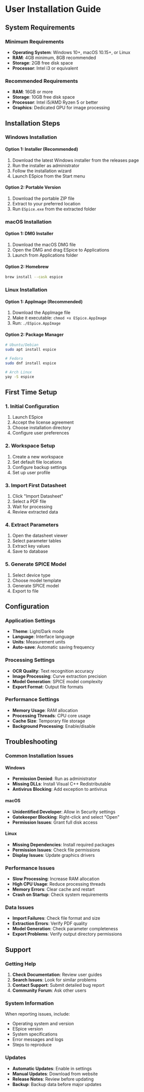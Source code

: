 # User Installation Guide

## System Requirements

### Minimum Requirements
- **Operating System**: Windows 10+, macOS 10.15+, or Linux
- **RAM**: 4GB minimum, 8GB recommended
- **Storage**: 2GB free disk space
- **Processor**: Intel i3 or equivalent

### Recommended Requirements
- **RAM**: 16GB or more
- **Storage**: 10GB free disk space
- **Processor**: Intel i5/AMD Ryzen 5 or better
- **Graphics**: Dedicated GPU for image processing

## Installation Steps

### Windows Installation

#### Option 1: Installer (Recommended)
1. Download the latest Windows installer from the releases page
2. Run the installer as administrator
3. Follow the installation wizard
4. Launch ESpice from the Start menu

#### Option 2: Portable Version
1. Download the portable ZIP file
2. Extract to your preferred location
3. Run `ESpice.exe` from the extracted folder

### macOS Installation

#### Option 1: DMG Installer
1. Download the macOS DMG file
2. Open the DMG and drag ESpice to Applications
3. Launch from Applications folder

#### Option 2: Homebrew
```bash
brew install --cask espice
```

### Linux Installation

#### Option 1: AppImage (Recommended)
1. Download the AppImage file
2. Make it executable: `chmod +x ESpice.AppImage`
3. Run: `./ESpice.AppImage`

#### Option 2: Package Manager
```bash
# Ubuntu/Debian
sudo apt install espice

# Fedora
sudo dnf install espice

# Arch Linux
yay -S espice
```

## First Time Setup

### 1. Initial Configuration
1. Launch ESpice
2. Accept the license agreement
3. Choose installation directory
4. Configure user preferences

### 2. Workspace Setup
1. Create a new workspace
2. Set default file locations
3. Configure backup settings
4. Set up user profile

### 3. Import First Datasheet
1. Click "Import Datasheet"
2. Select a PDF file
3. Wait for processing
4. Review extracted data

### 4. Extract Parameters
1. Open the datasheet viewer
2. Select parameter tables
3. Extract key values
4. Save to database

### 5. Generate SPICE Model
1. Select device type
2. Choose model template
3. Generate SPICE model
4. Export to file

## Configuration

### Application Settings
- **Theme**: Light/Dark mode
- **Language**: Interface language
- **Units**: Measurement units
- **Auto-save**: Automatic saving frequency

### Processing Settings
- **OCR Quality**: Text recognition accuracy
- **Image Processing**: Curve extraction precision
- **Model Generation**: SPICE model complexity
- **Export Format**: Output file formats

### Performance Settings
- **Memory Usage**: RAM allocation
- **Processing Threads**: CPU core usage
- **Cache Size**: Temporary file storage
- **Background Processing**: Enable/disable

## Troubleshooting

### Common Installation Issues

#### Windows
- **Permission Denied**: Run as administrator
- **Missing DLLs**: Install Visual C++ Redistributable
- **Antivirus Blocking**: Add exception to antivirus

#### macOS
- **Unidentified Developer**: Allow in Security settings
- **Gatekeeper Blocking**: Right-click and select "Open"
- **Permission Issues**: Grant full disk access

#### Linux
- **Missing Dependencies**: Install required packages
- **Permission Issues**: Check file permissions
- **Display Issues**: Update graphics drivers

### Performance Issues
- **Slow Processing**: Increase RAM allocation
- **High CPU Usage**: Reduce processing threads
- **Memory Errors**: Clear cache and restart
- **Crash on Startup**: Check system requirements

### Data Issues
- **Import Failures**: Check file format and size
- **Extraction Errors**: Verify PDF quality
- **Model Generation**: Check parameter completeness
- **Export Problems**: Verify output directory permissions

## Support

### Getting Help
1. **Check Documentation**: Review user guides
2. **Search Issues**: Look for similar problems
3. **Contact Support**: Submit detailed bug report
4. **Community Forum**: Ask other users

### System Information
When reporting issues, include:
- Operating system and version
- ESpice version
- System specifications
- Error messages and logs
- Steps to reproduce

### Updates
- **Automatic Updates**: Enable in settings
- **Manual Updates**: Download from website
- **Release Notes**: Review before updating
- **Backup**: Backup data before major updates 